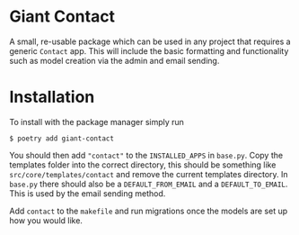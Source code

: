 Giant Contact
===================
A small, re-usable package which can be used in any project that requires a generic `Contact` app. 
This will include the basic formatting and functionality such as model creation via the admin and email sending.

Installation
===================

To install with the package manager simply run

    $ poetry add giant-contact

You should then add `"contact"` to the `INSTALLED_APPS` in `base.py`. Copy the templates folder into the correct directory,
this should be something like `src/core/templates/contact` and remove the current templates directory. In `base.py` there should also
be a `DEFAULT_FROM_EMAIL` and a `DEFAULT_TO_EMAIL`. This is used by the email sending method.

Add `contact` to the `makefile` and run migrations once the models are set up how you would like.


